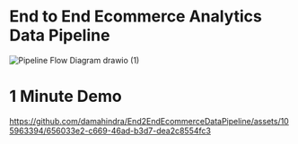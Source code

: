 # End to End Ecommerce Analytics Data Pipeline

![Pipeline Flow Diagram drawio (1)](https://github.com/damahindra/End2EndEventDataPipeline/assets/105963394/934a07e5-196f-4761-bccf-1a7413b75b91)

# 1 Minute Demo

https://github.com/damahindra/End2EndEcommerceDataPipeline/assets/105963394/656033e2-c669-46ad-b3d7-dea2c8554fc3

